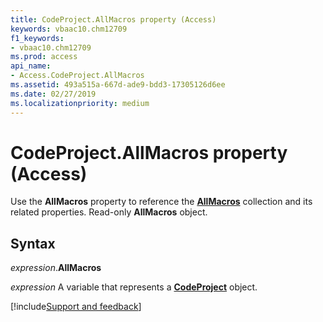 ```yaml
---
title: CodeProject.AllMacros property (Access)
keywords: vbaac10.chm12709
f1_keywords:
- vbaac10.chm12709
ms.prod: access
api_name:
- Access.CodeProject.AllMacros
ms.assetid: 493a515a-667d-ade9-bdd3-17305126d6ee
ms.date: 02/27/2019
ms.localizationpriority: medium
---
```



# CodeProject.AllMacros property (Access)

Use the **AllMacros** property to reference the **[AllMacros](Access.allmacros.md)** collection and its related properties. Read-only **AllMacros** object.


## Syntax

_expression_.**AllMacros**

_expression_ A variable that represents a **[CodeProject](Access.CodeProject.md)** object.




[!include[Support and feedback](~/includes/feedback-boilerplate.md)]